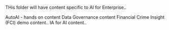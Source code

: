 THis folder will have content specific to AI for Enterprise..

AutoAI - hands on content
Data Governance content
Financial Crime Insight (FCI) demo content..
IA for AI content..
